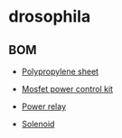 # drosophila

## BOM

- [Polypropylene sheet](http://www.usplastic.com/catalog/item.aspx?itemid=31849&catid=711)

- [Mosfet power control kit](https://www.sparkfun.com/products/12959)

- [Power relay](https://www.sparkfun.com/products/13815)

- [Solenoid](https://www.amazon.com/4inch-Normally-Closed-Electric-Solenoid/dp/B00SHUDM9G/ref=sr_1_6?s=industrial&ie=UTF8&qid=1485127278&sr=1-6&keywords=solenoid+valve)
